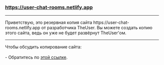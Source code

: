 ### https://user-chat-rooms.netlify.app
<hr></hr>
Приветствую, это резервная копия сайта https://user-chat-rooms.netlify.app от разработчика TheUser. Вы можете создать копию этого сайта, ведь он уже не будет развёрнут TheUser'ом.
<hr></hr>
Чтобы обсудить копирование сайта:
<br></br>- Обратитесь по <a href="https://TheUser-OFFICIAL.netlify.app">этой ссылке</a>.
